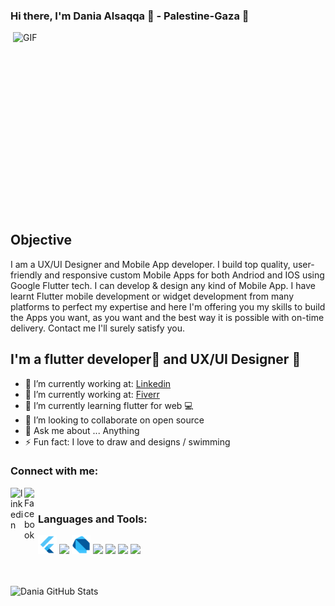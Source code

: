 ### Hi there, I'm Dania Alsaqqa 👋 - Palestine-Gaza 📍

 <img align="right" alt="GIF" src="https://github.com/arsentieva/arsentieva/blob/main/code.gif?raw=true" width="500" height="320" />

## Objective
 I am a UX/UI Designer and Mobile App developer. I build top quality, user-friendly and responsive custom Mobile Apps for both Andriod and IOS using Google Flutter tech. I can develop & design any kind of Mobile App. I have learnt Flutter mobile development or widget development from many platforms to perfect my expertise and here I'm offering you my skills to build the Apps you want, as you want and the best way it is possible with on-time delivery. Contact me I'll surely satisfy you.

## I'm a flutter developer📱 and UX/UI Designer 🎨 

- 🔭 I’m currently working at: <a href="https://www.linkedin.com/in/dania-alsaqqa-38a62418b/" rel="nofollow">Linkedin</a><br>
- 🔭 I’m currently working at: <a href="https://www.fiverr.com/daniaalsaqqa21" rel="nofollow">Fiverr</a><br>
- 🌱 I’m currently learning flutter for web 💻
- 👯 I’m looking to collaborate on open source
- 💬 Ask me about ... Anything 
- ⚡ Fun fact: I love to draw and designs / swimming



### Connect with me:
<a href="https://www.linkedin.com/in/dania-alsaqqa-38a62418b/">
  <img align="left" alt="linkedin" width="22px" src="https://user-images.githubusercontent.com/49654167/115943483-e3ef9880-a4b8-11eb-8506-2bf52de17a9f.png" />
</a>
<a href="https://www.facebook.com/daniasaqqa1">
  <img align="left" alt="Facebook" width="22px" src="https://user-images.githubusercontent.com/49654167/115943612-96276000-a4b9-11eb-9ea7-90bd1131e236.png" />
</a>


<br />

### Languages and Tools:

<code><img height="30" src="https://raw.githubusercontent.com/github/explore/80688e429a7d4ef2fca1e82350fe8e3517d3494d/topics/flutter/flutter.png"></code>
<code><img height="30" src="https://user-images.githubusercontent.com/49654167/115941330-a33e5200-a4ad-11eb-9994-a1d5e4a42101.png"></code>
<code><img height="30" src="https://raw.githubusercontent.com/github/explore/80688e429a7d4ef2fca1e82350fe8e3517d3494d/topics/dart/dart.png"></code>
<code><img height="45" src="https://user-images.githubusercontent.com/49654167/115941965-6889e900-a4b0-11eb-914e-1b93e71d5610.png"></code>
<code><img height="30" src="https://user-images.githubusercontent.com/49654167/115942026-ba327380-a4b0-11eb-9950-28d72c08ad31.png"></code>
<code><img height="30" src="https://user-images.githubusercontent.com/49654167/115942072-02519600-a4b1-11eb-9d65-a9c8cccf6d60.png"></code>
<code><img height="30" src="https://user-images.githubusercontent.com/49654167/115942085-14333900-a4b1-11eb-9954-1102488aacf3.png"></code>    

<br />
<br />



  <img align="left" alt="Dania GitHub Stats" src="https://github-readme-stats.vercel.app/api?username=daniasaqqa&show_icons=true&theme=jolly" />
